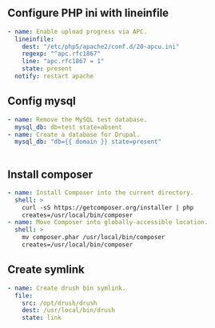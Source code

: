 ## Configure PHP ini with lineinfile

```yml
- name: Enable upload progress via APC.
  lineinfile:
    dest: "/etc/php5/apache2/conf.d/20-apcu.ini"
    regexp: "^apc.rfc1867"
    line: "apc.rfc1867 = 1"
    state: present
  notify: restart apache
```

## Config mysql

```yml
- name: Remove the MySQL test database.
  mysql_db: db=test state=absent
- name: Create a database for Drupal.
  mysql_db: "db={{ domain }} state=present"
  
```

## Install composer

```yml
- name: Install Composer into the current directory.
  shell: >
    curl -sS https://getcomposer.org/installer | php
    creates=/usr/local/bin/composer
- name: Move Composer into globally-accessible location.
  shell: >
    mv composer.phar /usr/local/bin/composer
    creates=/usr/local/bin/composer

```

## Create symlink

```yml
- name: Create drush bin symlink.
  file:
    src: /opt/drush/drush
    dest: /usr/local/bin/drush
    state: link
```
